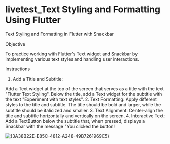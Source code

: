# livetest_Text Styling and Formatting  Using Flutter

Text Styling and Formatting in Flutter with Snackbar

Objective

 To practice working with Flutter's Text widget and Snackbar by implementing various text styles and handling user interactions.

Instructions
1. Add a Title and Subtitle:

Add a Text widget at the top of the screen that serves as a title with the text "Flutter Text Styling".
Below the title, add a Text widget for the subtitle with the text "Experiment with text styles".
2. Text Formatting:
Apply different styles to the title and subtitle. The title should be bold and larger, while the subtitle should be italicized and smaller.
3. Text Alignment:
Center-align the title and subtitle horizontally and vertically on the screen.
4. Interactive Text:
Add a TextButton below the subtitle that, when pressed, displays a Snackbar with the message "You clicked the button!

![{3A38B22E-E85C-4812-A248-49B7261969E5}](https://github.com/user-attachments/assets/1772f896-a485-4181-9d4b-e61bf352d033)
